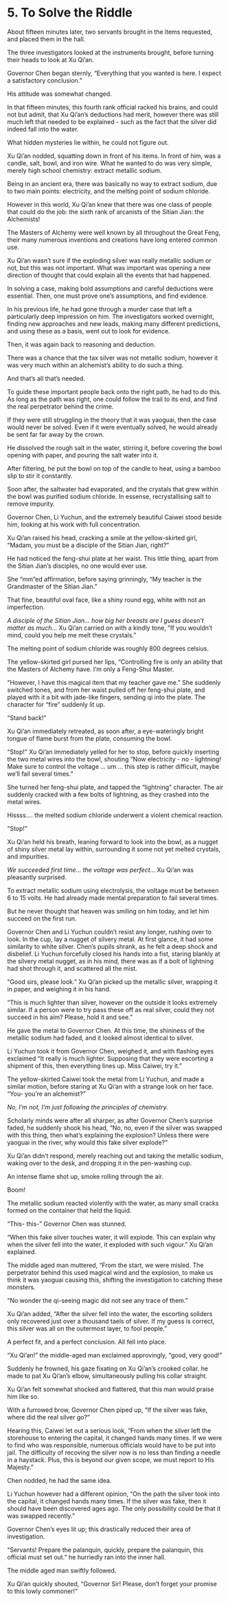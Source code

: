 
# 5. To Solve the Riddle

About fifteen minutes later, two servants brought in the items requested, and placed them in the hall. 

The three investigators looked at the instruments brought, before turning their heads to look at Xu Qi’an. 

Governor Chen began sternly, “Everything that you wanted is here. I expect a satisfactory conclusion.”

His attitude was somewhat changed.

In that fifteen minutes, this fourth rank official racked his brains, and could not but admit, that Xu Qi’an’s deductions had merit, however there was still much left that needed to be explained - such as the fact that the silver did indeed fall into the water.

What hidden mysteries lie within, he could not figure out.

Xu Qi’an nodded, squatting down in front of his items. In front of him, was a candle, salt, bowl, and iron wire. What he wanted to do was very simple, merely high school chemistry: extract metallic sodium.

Being in an ancient era, there was basically no way to extract sodium, due to two main points: electricity, and the melting point of sodium chloride.

However in this world, Xu Qi’an knew that there was one class of people that could do the job: the sixth rank of arcanists of the Sitian Jian: the Alchemists!

The Masters of Alchemy were well known by all throughout the Great Feng, their many numerous inventions and creations have long entered common use. 

Xu Qi’an wasn’t sure if the exploding silver was really metallic sodium or not, but this was not important. What was important was opening a new direction of thought that could explain all the events that had happened. 

In solving a case, making bold assumptions and careful deductions were essential. Then, one must prove one’s assumptions, and find evidence. 

In his previous life, he had gone through a murder case that left a particularly deep impression on him. The investigators worked overnight, finding new approaches and new leads, making many different predictions, and using these as a basis, went out to look for evidence. 

Then, it was again back to reasoning and deduction.

There was a chance that the tax silver was not metallic sodium, however it was very much within an alchemist’s ability to do such a thing.

And that’s all that’s needed.

To guide these important people back onto the right path, he had to do this. As long as the path was right, one could follow the trail to its end, and find the real perpetrator behind the crime. 

If they were still struggling in the theory that it was yaoguai, then the case would never be solved. Even if it were eventually solved, he would already be sent far far away by the crown. 

He dissolved the rough salt in the water, stirring it, before covering the bowl opening with paper, and pouring the salt water into it. 

After filtering, he put the bowl on top of the candle to heat, using a bamboo slip to stir it constantly. 

Soon after, the saltwater had evaporated, and the crystals that grew within the bowl was purified sodium chloride. In essense, recrystallising salt to remove impurity.

Governor Chen, Li Yuchun, and the extremely beautiful Caiwei stood beside him, looking at his work with full concentration.

Xu Qi’an raised his head, cracking a smile at the yellow-skirted girl, “Madam, you must be a disciple of the Sitian Jian, right?”

He had noticed the feng-shui plate at her waist. This little thing, apart from the Sitian Jian’s disciples, no one would ever use. 

She “mm”ed affirmation, before saying grinningly, “My teacher is the Grandmaster of the Sitian Jian.”

That fine, beautiful oval face, like a shiny round egg, white with not an imperfection.

*A disciple of the Sitian Jian… how big her breasts are I guess doesn’t matter as much…* Xu Qi’an carried on with a kindly tone, “If you wouldn’t mind, could you help me melt these crystals.”

The melting point of sodium chloride was roughly 800 degrees celsius.

The yellow-skirted girl pursed her lips, “Controlling fire is only an ability that the Masters of Alchemy have. I’m only a Feng-Shui Master.

“However, I have this magical item that my teacher gave me.” She suddenly switched tones, and from her waist pulled off her feng-shui plate, and played with it a bit with jade-like fingers, sending qi into the plate. The character for “fire” suddenly lit up.

“Stand back!”

Xu Qi’an immediately retreated, as soon after, a eye-wateringly bright tongue of flame burst from the plate, consuming the bowl.

“Stop!” Xu Qi’an immediately yelled for her to stop, before quickly inserting the two metal wires into the bowl, shouting “Now electricity - no - lightning! Make sure to control the voltage … um … this step is rather difficult, maybe we’ll fail several times.”

She turned her feng-shui plate, and tapped the “lightning” character. The air suddenly cracked with a few bolts of lightning, as they crashed into the metal wires.

Hissss…. the melted sodium chloride underwent a violent chemical reaction.

“Stop!”

Xu Qi’an held his breath, leaning forward to look into the bowl, as a nugget of shiny silver metal lay within, surrounding it some not yet melted crystals, and impurities. 

*We succeeded first time… the voltage was perfect…* Xu Qi’an was pleasantly surprised.

To extract metallic sodium using electrolysis, the voltage must be between 6 to 15 volts. He had already made mental preparation to fail several times.

But he never thought that heaven was smiling on him today, and let him succeed on the first run.

Governor Chen and Li Yuchun couldn’t resist any longer, rushing over to look. In the cup, lay a nugget of silvery metal. At first glance, it had some similarity to white silver. Chen’s pupils shrank, as he felt a deep shock and disbelief. Li Yuchun forcefully closed his hands into a fist, staring blankly at the silvery metal nugget, as in his mind, there was as if a bolt of lightning had shot through it, and scattered all the mist. 

“Good sirs, please look.” Xu Qi’an picked up the metallic silver, wrapping it in paper, and weighing it in his hand.

“This is much lighter than silver, however on the outside it looks extremely similar. If a person were to try pass these off as real silver, could they not succeed in his aim? Please, hold it and see.”

He gave the metal to Governor Chen. At this time, the shininess of the metallic sodium had faded, and it looked almost identical to silver.

Li Yuchun took it from Governor Chen, weighed it, and with flashing eyes exclaimed “It really is much lighter. Supposing that they were escorting a shipment of this, then everything lines up. Miss Caiwei, try it.”

The yellow-skirted Caiwei took the metal from Li Yuchun, and made a similar motion, before staring at Xu Qi’an with a strange look on her face. “You- you’re an alchemist?”

*No, I’m not, I’m just following the principles of chemistry.*

Scholarly minds were after all sharper, as after Governor Chen’s surprise faded, he suddenly shook his head, “No, no, even if the silver was swapped with this thing, then what’s explaining the explosion? Unless there were yaoguai in the river, why would this fake silver explode?”

Xu Qi’an didn’t respond, merely reaching out and taking the metallic sodium, waking over to the desk, and dropping it in the pen-washing cup.

An intense flame shot up, smoke rolling through the air. 

Boom!

The metallic sodium reacted violently with the water, as many small cracks formed on the container that held the liquid. 

“This- this-” Governor Chen was stunned. 

“When this fake silver touches water, it will explode. This can explain why when the silver fell into the water, it exploded with such vigour.” Xu Qi’an explained.

The middle aged man muttered, “From the start, we were misled. The perpetrator behind this used magical wind and the explosion, to make us think it was yaoguai causing this, shifting the investigation to catching these monsters.

“No wonder the qi-seeing magic did not see any trace of them.”

Xu Qi’an added, “After the silver fell into the water, the escorting soliders only recovered just over a thousand taels of silver. If my guess is correct, this silver was all on the outermost layer, to fool people.”

A perfect fit, and a perfect conclusion. All fell into place.

“Xu Qi’an!” the middle-aged man exclaimed approvingly, “good, very good!”

Suddenly he frowned, his gaze fixating on Xu Qi’an’s crooked collar. he made to pat Xu Qi’an’s elbow, simultaneously pulling his collar straight.

Xu Qi’an felt somewhat shocked and flattered, that this man would praise him like so. 

With a furrowed brow, Governor Chen piped up, “If the silver was fake, where did the real silver go?”

Hearing this, Caiwei let out a serious look, “From when the silver left the storehouse to entering the capital, it changed hands many times. If we were to find who was responsible, numerous officials would have to be put into jail. The difficulty of recoving the silver now is no less than finding a needle in a haystack. Plus, this is beyond our given scope, we must report to His Majesty.”

Chen nodded, he had the same idea.

Li Yuchun however had a different opinion, “On the path the silver took into the capital, it changed hands many times. If the silver was fake, then it should have been discovered ages ago. The only possibility could be that it was swapped recently.”

Governor Chen’s eyes lit up; this drastically reduced their area of investigation.

“Servants! Prepare the palanquin, quickly, prepare the palanquin, this official must set out.” he hurriedly ran into the inner hall. 

The middle aged man swiftly followed.

Xu Qi’an quickly shouted, “Governor Sir! Please, don’t forget your promise to this lowly commoner!”
    